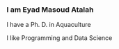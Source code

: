 

<h3> I am Eyad Masoud Atalah</h3>
<p> I have a Ph. D. in Aquaculture  </p>
<p>  I like Programming and Data Science </p>

  

